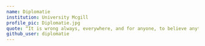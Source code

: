 ```yaml
---
name: Diplomatie
institution: University Mcgill
profile_pic: Diplomatie.jpg
quote: “It is wrong always, everywhere, and for anyone, to believe anything upon insufficient evidence.” - William Kingdon Clifford
github_user: diplomatie
---
```

